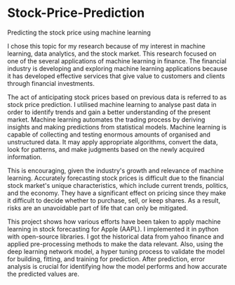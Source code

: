 # Stock-Price-Prediction
Predicting the stock price using machine learning

I chose this topic for my research because of my interest in machine learning, data analytics, and the stock market. This research focused on one of the several applications of machine learning in finance. The financial industry is developing and exploring machine learning applications because it has developed effective services that give value to customers and clients through financial investments.

The act of anticipating stock prices based on previous data is referred to as stock price prediction. I utilised machine learning to analyse past data in order to identify trends and gain a better understanding of the present market. Machine learning automates the trading process by deriving insights and making predictions from statistical models. Machine learning is capable of collecting and testing enormous amounts of organised and unstructured data. It may apply appropriate algorithms, convert the data, look for patterns, and make judgments based on the newly acquired information. 

This is encouraging, given the industry's growth and relevance of machine learning. Accurately forecasting stock prices is difficult due to the financial stock market's unique characteristics, which include current trends, politics, and the economy. They have a significant effect on pricing since they make it difficult to decide whether to purchase, sell, or keep shares. As a result, risks are an unavoidable part of life that can only be mitigated.

This project shows how various efforts have been taken to apply machine learning in stock forecasting for Apple (AAPL). I implemented it in python with open-source libraries. I got the historical data from yahoo finance and applied pre-processing methods to make the data relevant. Also, using the deep learning network model, a hyper tuning process to validate the model for building, fitting, and training for prediction. After prediction, error analysis is crucial for identifying how the model performs and how accurate the predicted values are.

